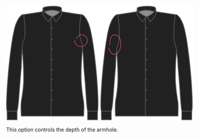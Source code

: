 ![Factor de profundidad de la sisa](./armholedepthfactor.svg)


This option controls the depth of the armhole.
